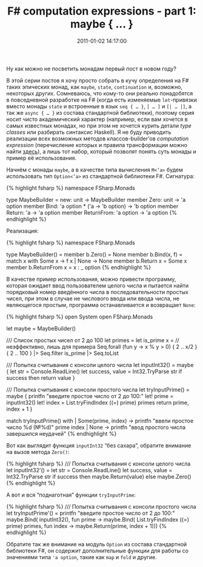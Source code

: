 ﻿---
layout: post
title: "F# computation expressions - part 1: maybe { ... }"
date: 2011-01-02 14:17:00
categories: 2566374343
tags: fsharp computation expressions monads maybe option
---
Ну как можно не посветить монадам первый пост в новом году?

В этой серии постов я хочу просто собрать в кучу определения на F# таких эпических монад, как `maybe`, `state`, `continuation` и, возможно, некоторых других. Сомневаюсь, что кому-то они реально понадобятся в повседневной разработке на F# (когда есть изменяемые `let`-привязки вместо монады `state` и встроенные в язык `seq { … }`, `[ … ]` и `[| … |]`, а так же `async { … }` из состава стандартной библиотеки), поэтому серия носит чисто академический характер (например, если вам хочется в самых известных монадах, но при этом не хочется курить детали *type classes* или разбирать синтаксис Haskell). Я не буду приводить реализации всех возможных методов классов-builder’ов *computation expression* (перечисление которых и правила трансформации можно найти [здесь](http://msdn.microsoft.com/en-us/library/dd233182.aspx)), а лишь тот набор, который позволят понять суть монады и пример её использования.

Начнём с монады `maybe`, а в качестве типа вычисления `M<’a>` будем использовать тип `Option<’a>` из стандартной библиотеки F#. Сигнатура:

{% highlight fsharp %}
namespace FSharp.Monads

type MaybeBuilder =
     new: unit -> MaybeBuilder
     member Zero: unit -> 'a option
     member Bind: 'a option * ('a -> 'b option) -> 'b option
     member Return: 'a -> 'a option
     member ReturnFrom: 'a option -> 'a option
{% endhighlight %}

Реализация:

{% highlight fsharp %}
namespace FSharp.Monads

type MaybeBuilder() =
     member b.Zero() = None
     member b.Bind(x, f) =
            match x with Some x -> f x
                       | None   -> None
     member b.Return x = Some x
     member b.ReturnFrom x = x : _ option
{% endhighlight %}

В качестве пример использования, можно привести программу, которая ожидает ввод пользователем целого числа и пытается найти порядковый номер введённого числа в последовательности простых чисел, при этом в случае не числового ввода или ввода числа, не являющегося простым, программа останавливается и возвращает `None`:

{% highlight fsharp %}
open System
open FSharp.Monads

let maybe = MaybeBuilder()

/// Список простых чисел от 2 до 100
let primes =
    let is_prime x = // неэффективно, лишь для примера
        Seq.forall (fun y -> x % y > 0) { 2 .. x/2 }
    { 2 .. 100 } |> Seq.filter is_prime
                 |> Seq.toList

/// Попытка считывания с консоли целого числа
let inputInt32() =
    maybe {
       let str = Console.ReadLine()
       let success, value = Int32.TryParse str
       if success then return value
    }

/// Попытка считывания с консоли простого числа
let tryInputPrime() =
    maybe {
      printfn "введите простое число от 2 до 100:"
      let! prime = inputInt32()
      let! index = List.tryFindIndex ((=) prime) primes
      return prime, index + 1
    }

match tryInputPrime() with
| Some(prime, index) ->
          printfn "ввели простое число %d (№%d)" prime index
| None -> printfn "ввод простого числа завершился неудачей"
{% endhighlight %}

Вот как выглядит функция `inputInt32` “без сахара”, обратите внимание на вызов метода `Zero()`:

{% highlight fsharp %}
/// Попытка считывания с консоли целого числа
let inputInt32'() =
    let str = Console.ReadLine()
    let success, value = Int32.TryParse str
    if success
       then maybe.Return(value)
       else maybe.Zero()
{% endhighlight %}

А вот и вся “поднаготная” функции `tryInputPrime`:

{% highlight fsharp %}
/// Попытка считывания с консоли простого числа
let tryInputPrime'() =
    printfn "введите простое число от 2 до 100:"
    maybe.Bind(
        inputInt32(),
        fun prime ->
            maybe.Bind(
                List.tryFindIndex ((=) prime) primes,
                fun index ->
                    maybe.Return(prime, index + 1)))
{% endhighlight %}

Обратите так же внимание на модуль `Option` из состава стандартной библиотеки F#, он содержит дополнительные функции для работы со значениями типа `'a option`, такие как `map` и `fold` и другие.